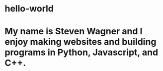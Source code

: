 # hello-world
# My name is Steven Wagner and I enjoy making websites and building programs in Python, Javascript, and C++.
